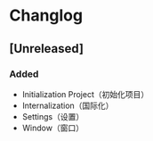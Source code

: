 # Changlog

## [Unreleased]

### Added
- Initialization Project（初始化项目）
- Internalization（国际化）
- Settings（设置）
- Window（窗口）
